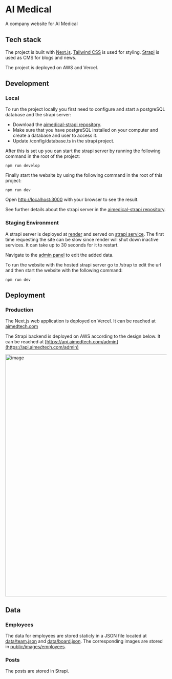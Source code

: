 # AI Medical

A company website for AI Medical

## Tech stack

The project is built with [Next.js](https://nextjs.org/).
[Tailwind CSS](https://tailwindcss.com/) is used for styling.
[Strapi](https://strapi.io/) is used as CMS for blogs and news.

The project is deployed on AWS and Vercel.

## Development

### Local

To run the project locally you first need to configure and start a postgreSQL database and the strapi server:

- Download the [aimedical-strapi repository](https://github.com/We-Know-IT/aimedical-strapi).
- Make sure that you have postgreSQL installed on your computer and create a database and user to access it.
- Update /config/database.ts in the strapi project.

After this is set up you can start the strapi server by running the following command in the root of the project:

```
npm run develop
```

Finally start the website by using the following command in the root of this project:

```
npm run dev
```

Open [http://localhost:3000](http://localhost:3000) with your browser to see the result.

See further details about the strapi server in the [aimedical-strapi repository](https://github.com/We-Know-IT/aimedical-strapi).

### Staging Environment

A strapi server is deployed at [render](render.com) and served on
[strapi service](https://aimedical-strapi.onrender.com/). The first time requesting the site
can be slow since render will shut down inactive services. It can take up to 30 seconds for it to restart.

Navigate to the [admin panel](https://aimedical-strapi.onrender.com/admin)
to edit the added data.

To run the website with the hosted strapi server go to /strap to edit the url and then start the website with the following command:

```
npm run dev
```

## Deployment

### Production

The Next.js web application is deployed on Vercel. It can be reached at [aimedtech.com](https://aimedtech.com)

The Strapi backend is deployed on AWS according to the design below. It can be reached at [https://api.aimedtech.com/admin](https://api.aimedtech.com/admin)

<img width="756" alt="image" src="https://github.com/We-Know-IT/aimedical-website/assets/48758319/fa660aae-1b59-4a5d-923b-27e1a1c6b7c6">

## Data

### Employees

The data for employees are stored staticly in a JSON file located at [data/team.json](/data/team.json) and [data/board.json](/data/board.json). The corresponding images are stored in [public/images/employees](/public/images/employees).

### Posts

The posts are stored in Strapi.

